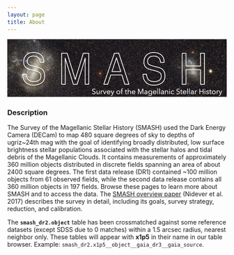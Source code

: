 ```yaml
---
layout: page
title: About
---
```


![SMASH logo](_includes/smash_logo.png)

### Description

The Survey of the Magellanic Stellar History (SMASH) used the Dark Energy Camera (DECam) to map 480 square degrees of sky to depths of ugriz~24th mag with the goal of identifying broadly distributed, low surface brightness stellar populations associated with the stellar halos and tidal debris of the Magellanic Clouds. It contains measurements of approximately 360 million objects distributed in discrete fields spanning an area of about 2400 square degrees. The first data release (DR1) contained ~100 million objects from 61 observed fields, while the second data release contains all 360 million objects in 197 fields. Browse these pages to learn more about SMASH and to access the data. The [SMASH overview paper](https://ui.adsabs.harvard.edu/abs/2017AJ....154..199N/abstract) (Nidever et al. 2017) describes the survey in detail, including its goals, survey strategy, reduction, and calibration.

The **`smash_dr2.object`** table has been crossmatched against some reference datasets (except SDSS due to 0 matches) within a 1.5 arcsec radius, nearest neighbor only. These tables will appear with **x1p5** in their name in our table browser. Example: `smash_dr2.x1p5__object__gaia_dr3__gaia_source`.
